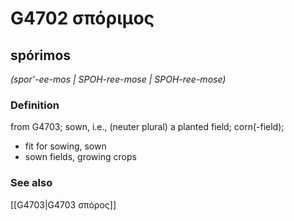 # G4702 σπόριμος

## spórimos

_(spor'-ee-mos | SPOH-ree-mose | SPOH-ree-mose)_

### Definition

from G4703; sown, i.e., (neuter plural) a planted field; corn(-field); 

- fit for sowing, sown
- sown fields, growing crops

### See also

[[G4703|G4703 σπόρος]]
